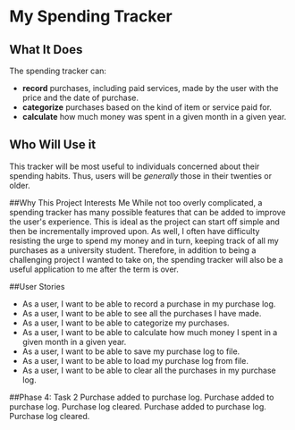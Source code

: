 # My Spending Tracker

## What It Does
The spending tracker can:
- **record** purchases, including paid services, made by the user with the price and the date of purchase.
- **categorize** purchases based on the kind of item or service paid for.
- **calculate** how much money was spent in a given month in a given year.

## Who Will Use it
This tracker will be most useful to individuals concerned about their spending habits. Thus, users will be *generally*
those in their twenties or older.

##Why This Project Interests Me
While not too overly complicated, a spending tracker has many possible features that can be added to improve the user's
experience. This is ideal as the project can start off simple and then be incrementally improved upon. As well, I often
have difficulty resisting the urge to spend my money and in turn, keeping track of all my purchases as a university 
student. Therefore, in addition to being a challenging project I wanted to take on, the spending tracker will also be a 
useful application to me after the term is over.

##User Stories
- As a user, I want to be able to record a purchase in my purchase log.
- As a user, I want to be able to see all the purchases I have made.
- As a user, I want to be able to categorize my purchases.
- As a user, I want to be able to calculate how much money I spent in a given month in a given year.
- As a user, I want to be able to save my purchase log to file.
- As a user, I want to be able to load my purchase log from file.
- As a user, I want to be able to clear all the purchases in my purchase log.

##Phase 4: Task 2
Purchase added to purchase log.
Purchase added to purchase log.
Purchase log cleared.
Purchase added to purchase log.
Purchase log cleared.